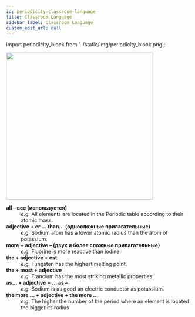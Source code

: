 ```yaml
---
id: periodicity-classroom-language
title: Classroom Language
sidebar_label: Classroom Language
custom_edit_url: null
---
```

import periodicity_block from '../static/img/periodicity_block.png';

<img src={periodicity_block} width="400"/>

<dl>
  <dt><b>all – все (используется)</b></dt>
  <dd><em>e.g.</em> All elements are located in the Periodic table according to their atomic mass.</dd>
  <dt><b>adjective + er … than… (односложные прилагательные)</b></dt>
  <dd><em>e.g.</em> Sodium atom has a lower atomic radius than the atom of potassium.</dd>
  <dt><b>more + adjective – (двух и более сложные прилагательные)</b></dt>
  <dd><em>e.g.</em> Fluorine is more reactive than iodine.</dd>
  <dt><b>the + adjective + est</b></dt>
  <dd><em>e.g.</em> Tungsten has the highest melting point.</dd>
  <dt><b>the + most + adjective</b></dt>
  <dd><em>e.g.</em> Francium has the most striking metallic properties.</dd>
  <dt><b>as… + adjective + … as –</b></dt>
  <dd><em>e.g.</em> Sodium is as good an electric conductor as potassium.</dd>
  <dt><b>the more … + adjective + the more …</b></dt>
  <dd><em>e.g.</em> The higher the number of the period where an element is located the bigger its radius</dd>
</dl>